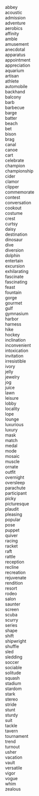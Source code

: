 abbey  
acoustic  
admission  
adventure  
aerobics  
affinity  
amble  
amusement  
anecdotal  
apparatus  
appointment  
appreciation  
aquarium  
artisan  
athlete  
automobile  
backhand  
balcony  
barb  
barbecue  
barge  
batter  
beach  
bet  
bison  
brag  
canal  
canoe  
cart  
celebrate  
champion  
championship  
cider  
clamor  
clipper  
commemorate  
contest  
conversation  
cookout  
costume  
crest  
curtsy  
daisy  
destination  
dinosaur  
dive  
diversion  
dolphin  
entertain  
excursion  
exhilarating  
fascinate  
fascinating  
feast  
fountain  
gorge  
gourmet  
gulf  
gymnasium  
harbor  
harness  
hike  
hockey  
inclination  
inconvenient  
intoxication  
invitation  
irresistible  
ivory  
jelly  
jewelry  
jog  
juice  
lawn  
leisure  
lobby  
locality  
lope  
lounge  
luxurious  
luxury  
mask  
match  
medal  
mode  
mosaic  
muscle  
ornate  
outfit  
overnight  
oversleep  
parachute  
participant  
picky  
picturesque  
plaudit  
pleasing  
popular  
pose  
puppet  
quiver  
racing  
racket  
raft  
rattle  
reception  
recline  
recreation  
rejuvenate  
rendition  
resort  
rodeo  
salon  
saunter  
screen  
scuba  
scurry  
series  
shape  
shift  
shipwright  
shuffle  
sled  
sledding  
soccer  
sociable  
solitude  
squash  
stadium  
stardom  
stark  
stereo  
stride  
stunt  
sturdy  
suit  
tackle  
tavern  
tournament  
trend  
turnout  
usher  
vacation  
vault  
versatile  
vigor  
vogue  
whim  
zealous  
